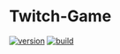# Twitch-Game
[![version](https://img.shields.io/badge/Unity-2020.1.0a8-orange)](https://nodejs.org/en/download/)
[![build](https://img.shields.io/badge/build-passing-brightgreen)](https://github.com/GabrielBigardi/JogoPauloDungeonSouls/releases)
